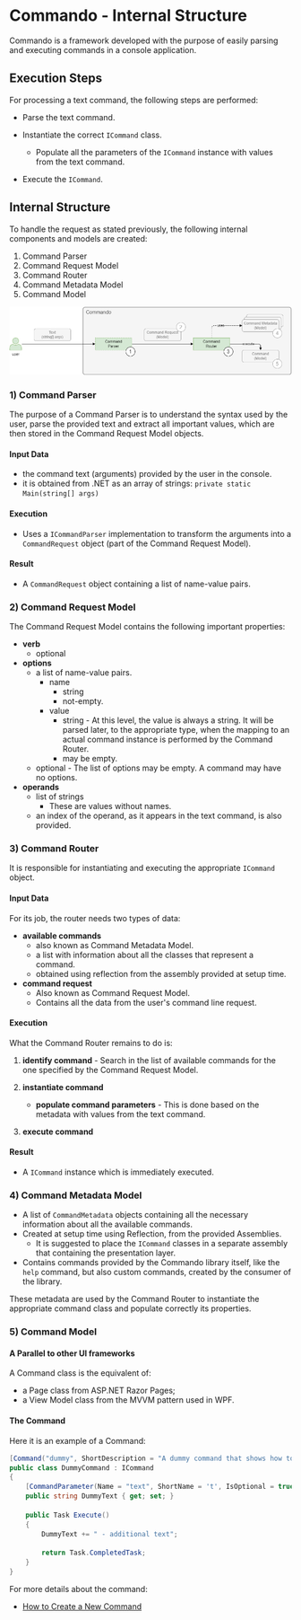 # Commando - Internal Structure

Commando is a framework developed with the purpose of easily parsing and executing commands in a console application.

## Execution Steps

For processing a text command, the following steps are performed:

- Parse the text command.
- Instantiate the correct `ICommand` class.
  - Populate all the parameters of the `ICommand` instance with values from the text command.

- Execute the `ICommand`.

## Internal Structure

To handle the request as stated previously, the following internal components and models are created:

1) Command Parser
2) Command Request Model
3) Command Router
4) Command Metadata Model
5) Command Model

![Internal Structure](internal-structure.drawio.png)

### 1) Command Parser

The purpose of a Command Parser is to understand the syntax used by the user, parse the provided text and extract all important values, which are then stored in the Command Request Model objects.

#### Input Data

- the command text (arguments) provided by the user in the console.
- it is obtained from .NET as an array of strings: `private static Main(string[] args)`

#### Execution

- Uses a `ICommandParser` implementation to transform the arguments into a `CommandRequest` object (part of the Command Request Model).

#### Result

- A `CommandRequest` object containing a list of name-value pairs.

### 2) Command Request Model

The Command Request Model contains the following important properties:

- **verb**
  - optional
- **options**
  - a list of name-value pairs.
    - name
      - string
      - not-empty.
    - value
      - string - At this level, the value is always a string. It will be parsed later, to the appropriate type, when the mapping to an actual command instance is performed by the Command Router.
      - may be empty.
  - optional - The list of options may be empty. A command may have no options.
- **operands**
  - list of strings
    - These are values without names.
  - an index of the operand, as it appears in the text command, is also provided.

### 3) Command Router

It is responsible for instantiating and executing the appropriate `ICommand` object.

#### Input Data

For its job, the router needs two types of data:

- **available commands**
  - also known as Command Metadata Model.
  - a list with information about all the classes that represent a command.
  - obtained using reflection from the assembly provided at setup time.
- **command request**
  - Also known as Command Request Model.
  - Contains all the data from the user's command line request.


#### Execution

What the Command Router remains to do is:

1. **identify command** - Search in the list of available commands for the one specified by the Command Request Model.
2. **instantiate command**
   - **populate command parameters** -  This is done based on the metadata with values from the text command.

3. **execute command**

#### Result

- A `ICommand` instance which is immediately executed.

### 4) Command Metadata Model

- A list of `CommandMetadata` objects containing all the necessary information about all the available commands.
- Created at setup time using Reflection, from the provided Assemblies.
  - It is suggested to place the `ICommand` classes in a separate assembly that containing the presentation layer.
- Contains commands provided by the Commando library itself, like the `help` command, but also custom commands, created by the consumer of the library.

These metadata are used by the Command Router to instantiate the appropriate command class and populate correctly its properties.

### 5) Command Model

#### A Parallel to other UI frameworks

A Command class is the equivalent of:

- a Page class from ASP.NET Razor Pages;
- a View Model class from the MVVM pattern used in WPF.

#### The Command

Here it is an example of a Command:

```c#
[Command("dummy", ShortDescription = "A dummy command that shows how to use Commando.")]
public class DummyCommand : ICommand
{
    [CommandParameter(Name = "text", ShortName = 't', IsOptional = true)]
    public string DummyText { get; set; }

    public Task Execute()
    {
        DummyText += " - additional text";

        return Task.CompletedTask;
    }
}
```

For more details about the command:

- [How to Create a New Command](how-to-create-new-command.md)